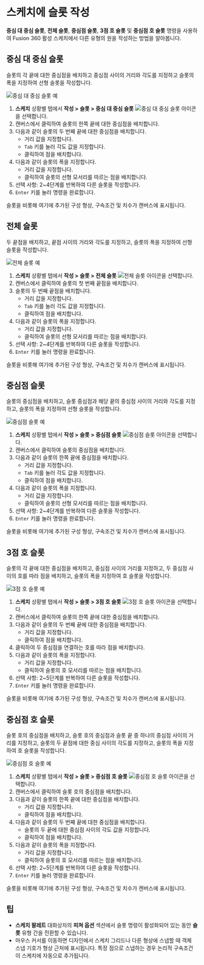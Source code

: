 스케치에 슬롯 작성
==========

**중심 대 중심 슬롯**, **전체 슬롯**, **중심점 슬롯**, **3점 호 슬롯** 및 **중심점 호 슬롯** 명령을 사용하여 Fusion 360 활성 스케치에서 다른 유형의 원을 작성하는 방법을 알아봅니다.

중심 대 중심 슬롯
----------

슬롯의 각 끝에 대한 중심점을 배치하고 중심점 사이의 거리와 각도를 지정하고 슬롯의 폭을 지정하여 선형 슬롯을 작성합니다.

![중심 대 중심 슬롯 예](https://help.autodesk.com/cloudhelp/KOR/Fusion-Sketch/images/example/slot-center-to-center.png)

1.  **스케치** 상황별 탭에서 **작성 > 슬롯 > 중심 대 중심 슬롯** ![중심 대 중심 슬롯 아이콘](https://help.autodesk.com/cloudhelp/KOR/Fusion-Sketch/images/icon/skt/slot-center-center.png)을 선택합니다.
2.  캔버스에서 클릭하여 슬롯의 한쪽 끝에 대한 중심점을 배치합니다.
3.  다음과 같이 슬롯의 두 번째 끝에 대한 중심점을 배치합니다.
    *   거리 값을 지정합니다.
    *   `Tab` 키를 눌러 각도 값을 지정합니다.
    *   클릭하여 점을 배치합니다.
4.  다음과 같이 슬롯의 폭을 지정합니다.
    *   거리 값을 지정합니다.
    *   클릭하여 슬롯의 선형 모서리를 따르는 점을 배치합니다.
5.  선택 사항: 2~4단계를 반복하여 다른 슬롯을 작성합니다.
6.  `Enter` 키를 눌러 명령을 완료합니다.

슬롯을 비롯해 여기에 추가된 구성 형상, 구속조건 및 치수가 캔버스에 표시됩니다.

전체 슬롯
-----

두 끝점을 배치하고, 끝점 사이의 거리와 각도를 지정하고, 슬롯의 폭을 지정하여 선형 슬롯을 작성합니다.

![전체 슬롯 예](https://help.autodesk.com/cloudhelp/KOR/Fusion-Sketch/images/example/slot-overall.png)

1.  **스케치** 상황별 탭에서 **작성 > 슬롯 > 전체 슬롯** ![전체 슬롯 아이콘](https://help.autodesk.com/cloudhelp/KOR/Fusion-Sketch/images/icon/skt/slot-overall.png)을 선택합니다.
2.  캔버스에서 클릭하여 슬롯의 첫 번째 끝점을 배치합니다.
3.  슬롯의 두 번째 끝점을 배치합니다.
    *   거리 값을 지정합니다.
    *   `Tab` 키를 눌러 각도 값을 지정합니다.
    *   클릭하여 점을 배치합니다.
4.  다음과 같이 슬롯의 폭을 지정합니다.
    *   거리 값을 지정합니다.
    *   클릭하여 슬롯의 선형 모서리를 따르는 점을 배치합니다.
5.  선택 사항: 2~4단계를 반복하여 다른 슬롯을 작성합니다.
6.  `Enter` 키를 눌러 명령을 완료합니다.

슬롯을 비롯해 여기에 추가된 구성 형상, 구속조건 및 치수가 캔버스에 표시됩니다.

중심점 슬롯
------

슬롯의 중심점을 배치하고, 슬롯 중심점과 해당 끝의 중심점 사이의 거리와 각도를 지정하고, 슬롯의 폭을 지정하여 선형 슬롯을 작성합니다.

![중심점 슬롯 예](https://help.autodesk.com/cloudhelp/KOR/Fusion-Sketch/images/example/slot-center-point.png)

1.  **스케치** 상황별 탭에서 **작성 > 슬롯 > 중심점 슬롯** ![중심점 슬롯 아이콘](https://help.autodesk.com/cloudhelp/KOR/Fusion-Sketch/images/icon/skt/slot-center-point.png)을 선택합니다.
2.  캔버스에서 클릭하여 슬롯의 중심점을 배치합니다.
3.  다음과 같이 슬롯의 한쪽 끝에 중심점을 배치합니다.
    *   거리 값을 지정합니다.
    *   `Tab` 키를 눌러 각도 값을 지정합니다.
    *   클릭하여 점을 배치합니다.
4.  다음과 같이 슬롯의 폭을 지정합니다.
    *   거리 값을 지정합니다.
    *   클릭하여 슬롯의 선형 모서리를 따르는 점을 배치합니다.
5.  선택 사항: 2~4단계를 반복하여 다른 슬롯을 작성합니다.
6.  `Enter` 키를 눌러 명령을 완료합니다.

슬롯을 비롯해 여기에 추가된 구성 형상, 구속조건 및 치수가 캔버스에 표시됩니다.

3점 호 슬롯
-------

슬롯의 각 끝에 대한 중심점을 배치하고, 중심점 사이의 거리를 지정하고, 두 중심점 사이의 호를 따라 점을 배치하고, 슬롯의 폭을 지정하여 호 슬롯을 작성합니다.

![3점 호 슬롯 예](https://help.autodesk.com/cloudhelp/KOR/Fusion-Sketch/images/example/slot-3-point-arc.png)

1.  **스케치** 상황별 탭에서 **작성 > 슬롯 > 3점 호 슬롯** ![3점 호 슬롯 아이콘](https://help.autodesk.com/cloudhelp/KOR/Fusion-Sketch/images/icon/skt/slot-3-point-arc.png)을 선택합니다.
2.  캔버스에서 클릭하여 슬롯의 한쪽 끝에 대한 중심점을 배치합니다.
3.  다음과 같이 슬롯의 두 번째 끝에 대한 중심점을 배치합니다.
    *   거리 값을 지정합니다.
    *   클릭하여 점을 배치합니다.
4.  클릭하여 두 중심점을 연결하는 호를 따라 점을 배치합니다.
5.  다음과 같이 슬롯의 폭을 지정합니다.
    *   거리 값을 지정합니다.
    *   클릭하여 슬롯의 호 모서리를 따르는 점을 배치합니다.
6.  선택 사항: 2~5단계를 반복하여 다른 슬롯을 작성합니다.
7.  `Enter` 키를 눌러 명령을 완료합니다.

슬롯을 비롯해 여기에 추가된 구성 형상, 구속조건 및 치수가 캔버스에 표시됩니다.

중심점 호 슬롯
--------

슬롯 호의 중심점을 배치하고, 슬롯 호의 중심점과 슬롯 끝 중 하나의 중심점 사이의 거리를 지정하고, 슬롯의 두 끝점에 대한 중심 사이의 각도를 지정하고, 슬롯의 폭을 지정하여 호 슬롯을 작성합니다.

![중심점 호 슬롯 예](https://help.autodesk.com/cloudhelp/KOR/Fusion-Sketch/images/example/slot-center-point-arc.png)

1.  **스케치** 상황별 탭에서 **작성 > 슬롯 > 중심점 호 슬롯** ![중심점 호 슬롯 아이콘](https://help.autodesk.com/cloudhelp/KOR/Fusion-Sketch/images/icon/skt/slot-center-point-arc.png)을 선택합니다.
2.  캔버스에서 클릭하여 슬롯 호의 중심점을 배치합니다.
3.  다음과 같이 슬롯의 한쪽 끝에 대한 중심점을 배치합니다.
    *   거리 값을 지정합니다.
    *   클릭하여 점을 배치합니다.
4.  다음과 같이 슬롯의 두 번째 끝에 대한 중심점을 배치합니다.
    *   슬롯의 두 끝에 대한 중심점 사이의 각도 값을 지정합니다.
    *   클릭하여 점을 배치합니다.
5.  다음과 같이 슬롯의 폭을 지정합니다.
    *   거리 값을 지정합니다.
    *   클릭하여 슬롯의 호 모서리를 따르는 점을 배치합니다.
6.  선택 사항: 2~5단계를 반복하여 다른 슬롯을 작성합니다.
7.  `Enter` 키를 눌러 명령을 완료합니다.

슬롯을 비롯해 여기에 추가된 구성 형상, 구속조건 및 치수가 캔버스에 표시됩니다.

팁
-

*   **스케치 팔레트** 대화상자의 **피쳐 옵션** 섹션에서 슬롯 명령이 활성화되어 있는 동안 **슬롯** 유형 간을 전환할 수 있습니다.
*   마우스 커서를 이동하면 디자인에서 스케치 그리드나 다른 형상에 스냅할 때 객체 스냅 기호가 형상 근처에 표시됩니다. 특정 점으로 스냅하는 경우 논리적 구속조건이 스케치에 자동으로 추가됩니다.